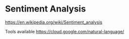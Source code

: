# Sentiment Analysis

https://en.wikipedia.org/wiki/Sentiment_analysis

Tools available
https://cloud.google.com/natural-language/
